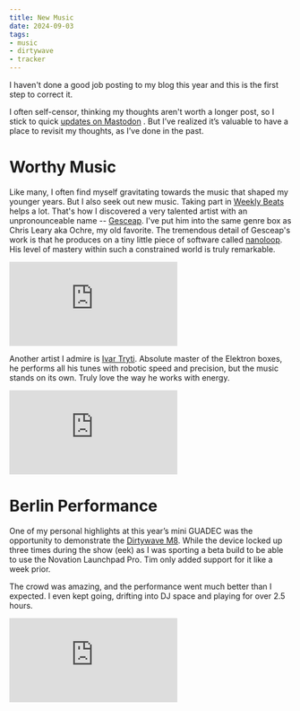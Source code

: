 ```yaml
---
title: New Music
date: 2024-09-03
tags:
- music
- dirtywave
- tracker
---
```


I haven't done a good job posting to my blog this year and this is the first step to correct it. 

I often self-censor, thinking my thoughts aren't worth a longer post, so I stick to quick [updates on Mastodon](https://mastodon.social/@jimmac) . But I’ve realized it’s valuable to have a place to revisit my thoughts, as I’ve done in the past.

# Worthy Music
Like many, I often find myself gravitating towards the music that shaped my younger years. But I also seek out new music. Taking part in [Weekly Beats](https://weeklybeats.com) helps a lot. That's how I discovered a very talented artist with an unpronounceable name -- [Gesceap](https://gesceap.bandcamp.com/). I've put him into the same genre box as Chris Leary aka Ochre, my old favorite. The tremendous detail of Gesceap's work is that he produces on a tiny little piece of software called [nanoloop](https://nanoloop.com/iphone/index.html). His level of mastery within such a constrained world is truly remarkable.

<iframe class="full" src="https://www.youtube.com/embed/C1FFbwOMZrA?si=qeDyGJfZb_I3pgIY" title="YouTube video player" frameborder="0" allow="accelerometer; autoplay; clipboard-write; encrypted-media; gyroscope; picture-in-picture; web-share" referrerpolicy="strict-origin-when-cross-origin" allowfullscreen></iframe>

Another artist I admire is [Ivar Tryti](https://ivartryti.bandcamp.com/). Absolute master of the Elektron boxes, he performs all his tunes with robotic speed and precision, but the music stands on its own. Truly love the way he works with energy.

<iframe class="full" src="https://www.youtube.com/embed/VyKmR5lUvuY?si=aSzCzMd2IYUcc11L" title="YouTube video player" frameborder="0" allow="accelerometer; autoplay; clipboard-write; encrypted-media; gyroscope; picture-in-picture; web-share" referrerpolicy="strict-origin-when-cross-origin" allowfullscreen></iframe>

# Berlin Performance
One of my personal highlights at this year’s mini GUADEC was the opportunity to demonstrate the [Dirtywave M8](https://dirtywave.com). While the device locked up three times during the show (eek) as I was sporting a beta build to be able to use the Novation Launchpad Pro. Tim only added support for it like a week prior.

The crowd was amazing, and the performance went much better than I expected. I even kept going, drifting into DJ space and playing for over 2.5 hours.

<iframe class="full" src="https://www.youtube.com/embed/KfoFjA5NfWk?si=JbPquxpQGNP_XbvH" title="YouTube video player" frameborder="0" allow="accelerometer; autoplay; clipboard-write; encrypted-media; gyroscope; picture-in-picture; web-share" referrerpolicy="strict-origin-when-cross-origin" allowfullscreen></iframe>
